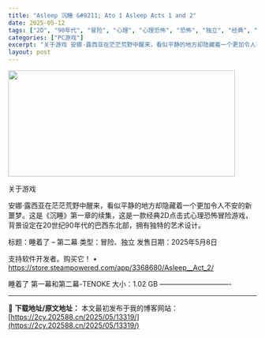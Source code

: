 ```yaml
---
title: "Asleep 沉睡 &#8211; Ato 1 Asleep Acts 1 and 2"
date: 2025-05-12
tags: ["2D", "90年代", "冒险", "心理", "心理恐怖", "恐怖", "独立", "经典", "软件"]
categories: ["PC游戏"]
excerpt: "关于游戏 安娜·露西亚在茫茫荒野中醒来，看似平静的地方却隐藏着一个更加令人不安的新噩梦。这是《沉睡》第一章的续集，这是一款经典2D点击式心理恐怖冒险游戏，背景设定在20世纪90年代的巴西东北部，拥有独特的艺术设计。 标题：睡着了 – 第二幕 类型：冒险、独立 发售日期：2025年5月8日 支持软件开&hellip;"
layout: post
---
```


<img src="https://2cy.202588.cn/wp-content/uploads/2025/05/2025051202545155.webp" alt="" width="460" height="215" class="aligncenter size-full wp-image-13309" />

关于游戏

安娜·露西亚在茫茫荒野中醒来，看似平静的地方却隐藏着一个更加令人不安的新噩梦。这是《沉睡》第一章的续集，这是一款经典2D点击式心理恐怖冒险游戏，背景设定在20世纪90年代的巴西东北部，拥有独特的艺术设计。

标题：睡着了 – 第二幕
类型：冒险、独立
发售日期：2025年5月8日

支持软件开发者。购买它！
• https://store.steampowered.com/app/3368680/Asleep__Act_2/

睡着了 第一幕和第二幕-TENOKE
大小：1.02 GB
——————————- 

---
📖 **下载地址/原文地址：** 本文最初发布于我的博客网站：[https://2cy.202588.cn/2025/05/13319/](https://2cy.202588.cn/2025/05/13319/)
